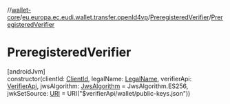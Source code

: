 //[wallet-core](../../../index.md)/[eu.europa.ec.eudi.wallet.transfer.openId4vp](../index.md)/[PreregisteredVerifier](index.md)/[PreregisteredVerifier](-preregistered-verifier.md)

# PreregisteredVerifier

[androidJvm]\
constructor(clientId: [ClientId](../-client-id/index.md), legalName: [LegalName](../-legal-name/index.md), verifierApi: [VerifierApi](../-verifier-api/index.md), jwsAlgorithm: [JwsAlgorithm](../-jws-algorithm/index.md) = JwsAlgorithm.ES256, jwkSetSource: [URI](https://developer.android.com/reference/kotlin/java/net/URI.html) = URI(&quot;$verifierApi/wallet/public-keys.json&quot;))
